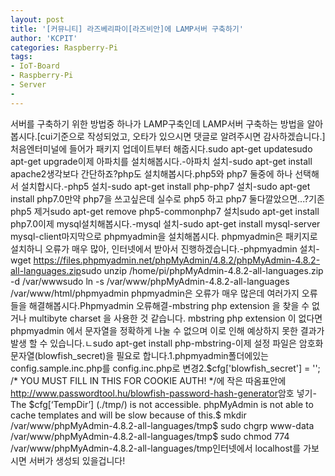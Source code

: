 ```yaml
---
layout: post
title: '[커뮤니티] 라즈베리파이[라즈비안]에 LAMP서버 구축하기'
author: 'KCPIT'
categories: Raspberry-Pi
tags:
- IoT-Board
- Raspberry-Pi
- Server
-
---
```



<script> location.href='https://cafe.naver.com/develoid/815693' ; </script>

<p>서버를 구축하기 위한 방법중 하나가 LAMP구축인데 LAMP서버 구축하는 방법을 알아봅시다.[cui기준으로 작성되었고, 오타가 있으시면 댓글로 알려주시면 감사하겠습니다.]처음엔터미널에 들어가 패키지 업데이트부터 해줍시다.sudo apt-get updatesudo apt-get upgrade이제 아파치를 설치해봅시다.-아파치 설치-sudo apt-get install apache2생각보다 간단하죠?php도 설치해봅시다.php5와 php7 둘중에 하나 선택해서 설치합시다.-php5 설치-sudo apt-get install php-php7 설치-sudo apt-get install php7.0만약 php7을 쓰고싶은데 실수로 php5 하고 php7 둘다깔았으면...?기존 php5 제거sudo apt-get remove php5-commonphp7 설치sudo apt-get install php7.0이제 mysql설치해봅시다.-mysql 설치-sudo apt-get install mysql-server mysql-client마지막으로 phpmyadmin을 설치해봅시다. phpmyadmin은 패키지로 설치하니 오류가 매우 많아, 인터넷에서 받아서 진행하겠습니다.-phpmyadmin 설치-wget <a href="https://files.phpmyadmin.net/phpMyAdmin/4.8.2/phpMyAdmin-4.8.2-all-languages.zip">https://files.phpmyadmin.net/phpMyAdmin/4.8.2/phpMyAdmin-4.8.2-all-languages.zip</a>sudo unzip /home/pi/phpMyAdmin-4.8.2-all-languages.zip -d /var/wwwsudo ln -s /var/www/phpMyAdmin-4.8.2-all-languages /var/www/html/phpmyadmin phpmyadmin은 오류가 매우 많은데 여러가지 오류들을 해결해봅시다.Phpmyadmin 오류해결-mbstring php extension 을 찾을 수 없거나 multibyte charset 을 사용한 것 같습니다. mbstring php extension 이 없다면 phpmyadmin 에서 문자열을 정확하게 나눌 수 없으며 이로 인해 예상하지 못한 결과가 발생 할 수 있습니다.ㄴsudo apt-get install php-mbstring-이제 설정 파일은 암호화 문자열(blowfish_secret)을 필요로 합니다.1.phpmyadmin폴더에있는 config.sample.inc.php를 config.inc.php로 변경2.$cfg['blowfish_secret'] = ''; /* YOU MUST FILL IN THIS FOR COOKIE AUTH! */에 작은 따옴표안에<a href="http://www.passwordtool.hu/blowfish-password-hash-generator">http://www.passwordtool.hu/blowfish-password-hash-generator</a>암호 넣기-The $cfg[‘TempDir’] (./tmp/) is not accessible. phpMyAdmin is not able to cache templates and will be slow because of this.$ mkdir /var/www/phpMyAdmin-4.8.2-all-languages/tmp$ sudo chgrp www-data /var/www/phpMyAdmin-4.8.2-all-languages/tmp$ sudo chmod 774 /var/www/phpMyAdmin-4.8.2-all-languages/tmp인터넷에서 localhost를 가보시면 서버가 생성되 있을겁니다!</p>
